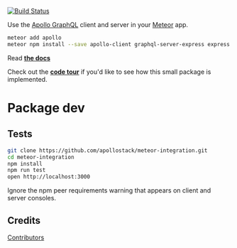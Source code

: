[![Build Status](https://travis-ci.org/apollographql/meteor-integration.svg?branch=master)](https://travis-ci.org/apollographql/meteor-integration)

Use the [Apollo GraphQL](http://dev.apollodata.com/) client and server in your [Meteor](https://www.meteor.com/) app.

```sh
meteor add apollo
meteor npm install --save apollo-client graphql-server-express express graphql graphql-tools body-parser
```

Read **[the docs](http://dev.apollodata.com/core/meteor.html)**

Check out the **[code tour](https://www.codetours.xyz/tour/xavcz/meteor-apollo-codetour)** if you'd like to see how this small package is implemented.


# Package dev

## Tests

```bash
git clone https://github.com/apollostack/meteor-integration.git
cd meteor-integration
npm install
npm run test
open http://localhost:3000
```

Ignore the npm peer requirements warning that appears on client and server consoles.

## Credits

[Contributors](https://github.com/apollostack/meteor-integration/graphs/contributors)
